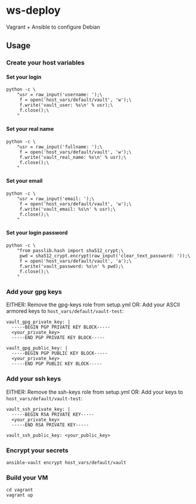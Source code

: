 # ws-deploy

Vagrant + Ansible to configure Debian

## Usage

### Create your host variables

#### Set your login

    python -c \
        "usr = raw_input('username: ');\
         f = open('host_vars/default/vault', 'w');\
         f.write('vault_user: %s\n' % usr);\
         f.close();\
        "

#### Set your real name

    python -c \
        "usr = raw_input('fullname: ');\
         f = open('host_vars/default/vault', 'w');\
         f.write('vault_real_name: %s\n' % usr);\
         f.close();\
        "

#### Set your email

    python -c \
        "usr = raw_input('email: ');\
         f = open('host_vars/default/vault', 'w');\
         f.write('vault_email: %s\n' % usr);\
         f.close();\
        "

#### Set your login password

    python -c \
        "from passlib.hash import sha512_crypt;\
         pwd = sha512_crypt.encrypt(raw_input('clear_text_password: '));\
         f = open('host_vars/default/vault', 'a');\
         f.write('vault_password: %s\n' % pwd);\
         f.close();\
        "

### Add your gpg keys

EITHER: Remove the gpg-keys role from setup.yml
OR: Add your ASCII armored keys to `host_vars/default/vault-test`:

    vault_gpg_private_key: |
      -----BEGIN PGP PRIVATE KEY BLOCK-----
      <your_private_key>
      -----END PGP PRIVATE KEY BLOCK-----

    vault_gpg_public_key: |
      -----BEGIN PGP PUBLIC KEY BLOCK-----
      <your_private_key>
      -----END PGP PUBLIC KEY BLOCK-----

### Add your ssh keys

EITHER: Remove the ssh-keys role from setup.yml
OR: Add your keys to `host_vars/default/vault-test`:

    vault_ssh_private_key: |
      -----BEGIN RSA PRIVATE KEY-----
      <your_private_key>
      -----END RSA PRIVATE KEY-----

    vault_ssh_public_key: <your_public_key>

### Encrypt your secrets

    ansible-vault encrypt host_vars/default/vault

### Build your VM

    cd vagrant
    vagrant up
